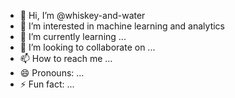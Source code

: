 - 👋 Hi, I’m @whiskey-and-water
- 👀 I’m interested in machine learning and analytics
- 🌱 I’m currently learning ...
- 💞️ I’m looking to collaborate on ...
- 📫 How to reach me ...
- 😄 Pronouns: ...
- ⚡ Fun fact: ...

<!---
whiskey-and-water/whiskey-and-water is a ✨ special ✨ repository because its `README.md` (this file) appears on your GitHub profile.
You can click the Preview link to take a look at your changes.
--->
